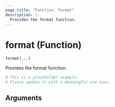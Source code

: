 ```yaml
---
page_title: "Function: format"
description: |-
  Provides the format function.
---
```


# format (Function)

`format(...)`

Provides the format function.

```terraform
# This is a placeholder example.
# Please update it with a meaningful use case.

```

## Arguments

